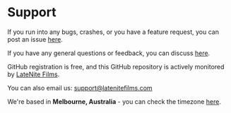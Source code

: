 # Support

If you run into any bugs, crashes, or you have a feature request, you can post an issue [here](https://github.com/latenitefilms/BRAWToolbox/issues).

If you have any general questions or feedback, you can discuss [here](https://github.com/latenitefilms/BRAWToolbox/discussions).

GitHub registration is free, and this GitHub repository is actively monitored by [LateNite Films](https://github.com/latenitefilms).

You can also email us: [support@latenitefilms.com](mailto:support@latenitefilms.com?subject=BRAW%20Toolbox%20Support)

We're based in **Melbourne, Australia** - you can check the timezone [here](https://www.timeanddate.com/worldclock/australia/melbourne).